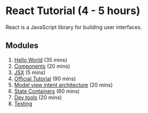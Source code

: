 React Tutorial (4 - 5 hours)
==============

React is a JavaScript library for building user interfaces. 

Modules
-----

1. [Hello World](React-Tutorial/hello-world.md) (35 mins)
1. [Components](React-Tutorial/components.md) (20 mins)
1. [JSX](React-Tutorial/JSX.md) (5 mins)
1. [Official Tutorial](https://reactjs.org/tutorial/tutorial.html) (90 mins)
1. [Model view intent architecture](React-Tutorial/model-view-intent.md) (20 mins)
1. [State Containers](React-Tutorial/state-containers.md) (60 mins)
1. [Dev tools](React-Tutorial/dev-tools.md) (20 mins)
1. [Testing](React-Tutorial/testing.md)